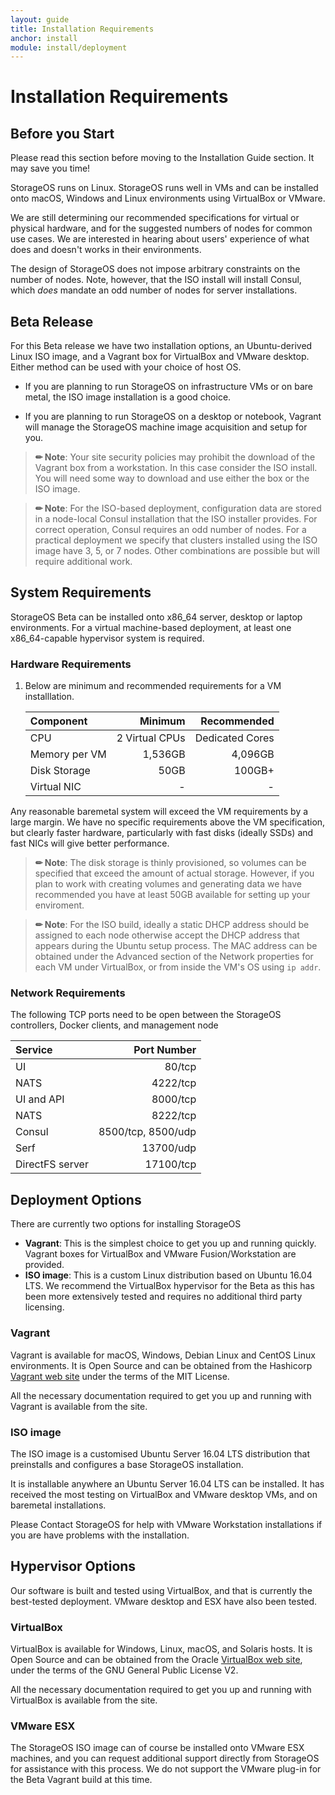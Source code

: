 ```yaml
---
layout: guide
title: Installation Requirements
anchor: install
module: install/deployment
---
```


# Installation Requirements

## Before you Start
Please read this section before moving to the Installation Guide section. It may save you time!

StorageOS runs on Linux. StorageOS runs well in VMs and can be installed onto macOS, Windows and Linux environments using VirtualBox or VMware.

We are still determining our recommended specifications for virtual or physical hardware, and for the suggested
numbers of nodes for common use cases. We are interested in hearing about users' experience of what does and doesn't works
in their environments.

The design of StorageOS does not impose arbitrary constraints on the number of nodes. Note, however,
that the ISO install will install Consul, which _does_ mandate an odd number of nodes for server installations.

## Beta Release
For this Beta release we have two installation options, an Ubuntu-derived Linux ISO image, and a Vagrant box for VirtualBox and VMware desktop.  Either method can be used with your choice of host OS.

- If you are planning to run StorageOS on infrastructure VMs or on bare metal, the ISO image installation is a good choice.

- If you are planning to run StorageOS on a desktop or notebook, Vagrant will manage the StorageOS machine image acquisition and setup for you.

>**&#x270F; Note**: Your site security policies may prohibit the download of the Vagrant box from a workstation. In this case consider the ISO install. You will need some way to download and use either the box or the ISO image.

>**&#x270F; Note**: For the ISO-based deployment, configuration data are stored in a node-local Consul installation that the ISO installer provides. For correct operation, Consul requires an odd number of nodes. For a practical deployment we specify that clusters installed using the ISO image have 3, 5, or 7 nodes. Other combinations are possible but will require additional work.

## System Requirements

StorageOS Beta can be installed onto x86_64 server, desktop or laptop environments.  For a virtual machine-based deployment, at least one x86_64-capable hypervisor system is required.

### Hardware Requirements

1. Below are minimum and recommended requirements for a VM installlation.

   | Component       | Minimum         | Recommended     |
   |:--------------- |----------------:| ---------------:|
   | CPU             |  2 Virtual CPUs |  Dedicated Cores|
   | Memory per VM   |    1,536GB      |        4,096GB  |
   | Disk Storage    |    50GB         |          100GB+ |
   | Virtual NIC     |               - |               - |

Any reasonable baremetal system will exceed the VM requirements by a large margin. We have no specific requirements above the VM specification, but clearly
faster hardware, particularly with fast disks (ideally SSDs) and fast NICs will give better performance.

>**&#x270F; Note**: The disk storage is thinly provisioned, so volumes can be specified that exceed the amount of actual storage.  However, if you plan to
    work with creating volumes and generating data we have recommended you have at least 50GB available for setting up your enviroment.

>**&#x270F; Note**: For the ISO build, ideally a static DHCP address should be assigned to each node otherwise accept the DHCP address that appears during
    the Ubuntu setup process.  The MAC address can be obtained under the Advanced section of the Network properties for each VM under VirtualBox, or
    from inside the VM's OS using `ip addr`.

### Network Requirements

The following TCP ports need to be open between the StorageOS controllers, Docker clients, and management node


   | Service           | Port Number        |
   |:------------------|-------------------:|
   | UI                |        80/tcp      |
   | NATS              |      4222/tcp      |
   | UI and API        |      8000/tcp      |
   | NATS              |      8222/tcp      |
   | Consul            | 8500/tcp, 8500/udp |
   | Serf              |      13700/udp     |
   | DirectFS server   |      17100/tcp     |


## Deployment Options

There are currently two options for installing StorageOS

- **Vagrant**: This is the simplest choice to get you up and running quickly. Vagrant boxes for VirtualBox and VMware Fusion/Workstation are provided.
- **ISO image**: This is a custom Linux distribution based on Ubuntu 16.04 LTS. We recommend the VirtualBox hypervisor for the Beta as this has been more extensively tested and requires no additional third party licensing.

### <a name="Vagrant"></a> Vagrant
Vagrant is available for macOS, Windows, Debian Linux and CentOS Linux environments. It is Open Source and can be obtained from the Hashicorp [Vagrant web site](http://vagrantup.com) under the terms of the MIT License.

All the necessary documentation required to get you up and running with Vagrant is available from the site.

### ISO image

The ISO image is a customised Ubuntu Server 16.04 LTS distribution that preinstalls and configures a base StorageOS installation.

It is installable anywhere an Ubuntu Server 16.04 LTS can be installed. It has received the most testing on VirtualBox and VMware desktop VMs,
and on baremetal installations.

Please Contact StorageOS for help with VMware Workstation installations if you are have problems with the installation.

## Hypervisor Options

Our software is built and tested using VirtualBox, and that is currently the best-tested deployment. VMware desktop and ESX have also been tested.

### <a name="VirtualBox"></a> VirtualBox
VirtualBox is available for Windows, Linux, macOS, and Solaris hosts. It is Open Source and can be obtained from the Oracle [VirtualBox web site](http://virtualbox.org), under the terms of the GNU General Public License V2.

All the necessary documentation required to get you up and running with VirtualBox is available from the site.

### VMware ESX
The StorageOS ISO image can of course be installed onto VMware ESX machines, and you can request additional support directly from StorageOS for assistance with this process. We do not support the VMware plug-in for the Beta Vagrant build at this time.
